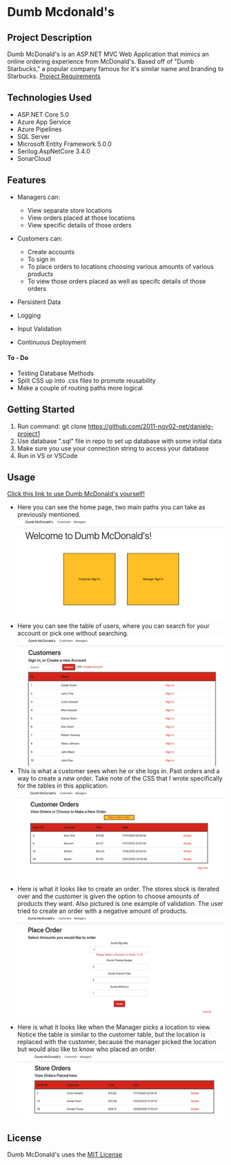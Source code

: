 # Dumb Mcdonald's
## Project Description
Dumb McDonald's is an ASP.NET MVC Web Application that mimics an online ordering experience from McDonald's. Based off of "Dumb Starbucks," a popular company famous for it's similar name and branding to Starbucks.
[Project Requirements](https://github.com/2011-nov02-net/trainer-code/wiki/Project-1-requirements)

## Technologies Used
- ASP.NET Core 5.0
- Azure App Service
- Azure Pipelines
- SQL Server
- Microsoft Entity Framework 5.0.0 
- Serilog.AspNetCore 3.4.0
- SonarCloud

## Features
  - Managers can:
    - View separate store locations 
    - View orders placed at those locations
    - View specific details of those orders
  - Customers can:
    - Create accounts 
    - To sign in 
    - To place orders to locations choosing various amounts of various products
    - To view those orders placed as well as specifc details of those orders

- Persistent Data
- Logging 
- Input Validation
- Continuous Deployment
#### To - Do
 - Testing Database Methods
 - Split CSS up into .css files to promote reusability
 - Make a couple of routing paths more logical

## Getting Started
1) Run command: git clone https://github.com/2011-nov02-net/danielg-project1
2) Use database ".sql" file in repo to set up database with some initial data
3) Make sure you use your connection string to access your database 
4) Run in VS or VSCode

## Usage
[Click this link to use Dumb McDonald's yourself!](https://dumb-mcdonalds-webapp.azurewebsites.net/)
- Here you can see the home page, two main paths you can take as previously mentioned.
![](/Screenshots/HomeScreen.png)
- Here you can see the table of users, where you can search for your account or pick one without searching.
![](/Screenshots/CustomersSignInTable.png)
- This is what a customer sees when he or she logs in. Past orders and a way to create a new order. Take note of the CSS that I wrote specifically for the tables in this application.
![](/Screenshots/CustomersHome.png)
- Here is what it looks like to create an order. The stores stock is iterated over and the customer is given the option to choose amounts of products they want. Also pictured is one example of validation. The user tried to create an order with a negative amount of products.
![](/Screenshots/PlaceOrder.png)
- Here is what it looks like when the Manager picks a location to view. Notice the table is similar to the customer table, but the location is replaced with the customer, because the manager picked the location but would also like to know who placed an order.
![](/Screenshots/ManagerViewLocation.png)
## License
Dumb McDonald's uses the [MIT License](https://github.com/git/git-scm.com/blob/master/MIT-LICENSE.txt)
